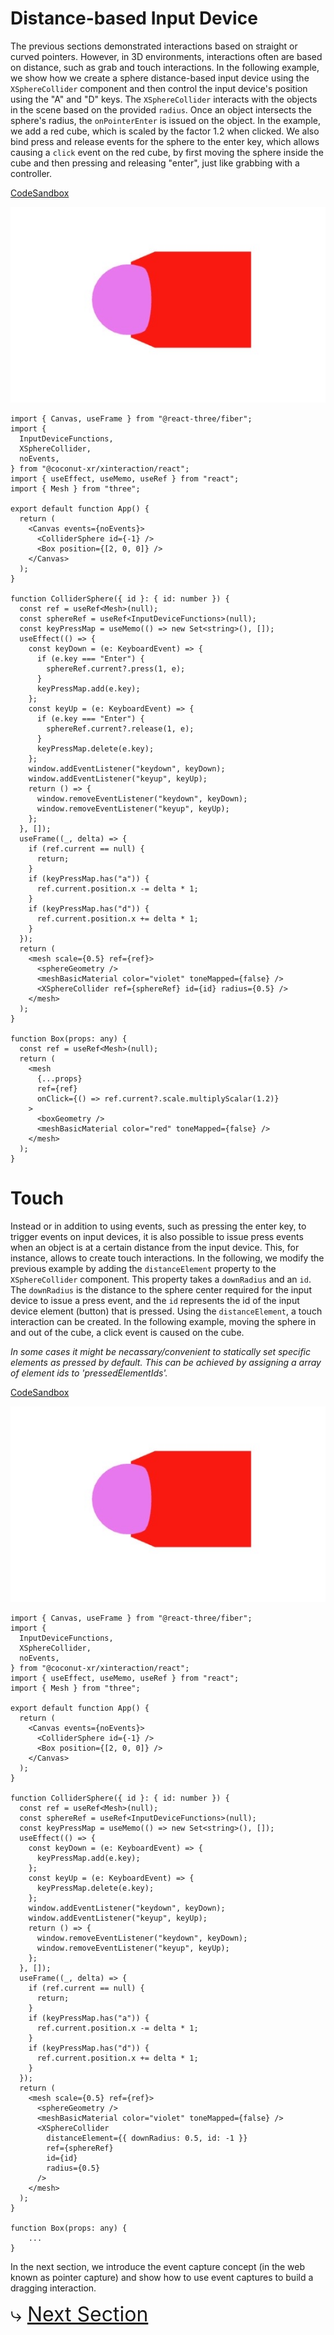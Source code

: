# Distance-based Input Device

The previous sections demonstrated interactions based on straight or curved pointers. However, in 3D environments, interactions often are based on distance, such as grab and touch interactions. In the following example, we show how we create a sphere distance-based input device using the `XSphereCollider` component and then control the input device's position using the "A" and "D" keys. The `XSphereCollider` interacts with the objects in the scene based on the provided `radius`. Once an object intersects the sphere's radius, the `onPointerEnter` is issued on the object. In the example, we add a red cube, which is scaled by the factor 1.2 when clicked. We also bind press and release events for the sphere to the enter key, which allows causing a `click` event on the red cube, by first moving the sphere inside the cube and then pressing and releasing "enter", just like grabbing with a controller.

[CodeSandbox](https://codesandbox.io/s/xinteraction-distance-th5p4n?file=/src/app.tsx)

![Screenshot](./grab.jpg)

```tsx
import { Canvas, useFrame } from "@react-three/fiber";
import {
  InputDeviceFunctions,
  XSphereCollider,
  noEvents,
} from "@coconut-xr/xinteraction/react";
import { useEffect, useMemo, useRef } from "react";
import { Mesh } from "three";

export default function App() {
  return (
    <Canvas events={noEvents}>
      <ColliderSphere id={-1} />
      <Box position={[2, 0, 0]} />
    </Canvas>
  );
}

function ColliderSphere({ id }: { id: number }) {
  const ref = useRef<Mesh>(null);
  const sphereRef = useRef<InputDeviceFunctions>(null);
  const keyPressMap = useMemo(() => new Set<string>(), []);
  useEffect(() => {
    const keyDown = (e: KeyboardEvent) => {
      if (e.key === "Enter") {
        sphereRef.current?.press(1, e);
      }
      keyPressMap.add(e.key);
    };
    const keyUp = (e: KeyboardEvent) => {
      if (e.key === "Enter") {
        sphereRef.current?.release(1, e);
      }
      keyPressMap.delete(e.key);
    };
    window.addEventListener("keydown", keyDown);
    window.addEventListener("keyup", keyUp);
    return () => {
      window.removeEventListener("keydown", keyDown);
      window.removeEventListener("keyup", keyUp);
    };
  }, []);
  useFrame((_, delta) => {
    if (ref.current == null) {
      return;
    }
    if (keyPressMap.has("a")) {
      ref.current.position.x -= delta * 1;
    }
    if (keyPressMap.has("d")) {
      ref.current.position.x += delta * 1;
    }
  });
  return (
    <mesh scale={0.5} ref={ref}>
      <sphereGeometry />
      <meshBasicMaterial color="violet" toneMapped={false} />
      <XSphereCollider ref={sphereRef} id={id} radius={0.5} />
    </mesh>
  );
}

function Box(props: any) {
  const ref = useRef<Mesh>(null);
  return (
    <mesh
      {...props}
      ref={ref}
      onClick={() => ref.current?.scale.multiplyScalar(1.2)}
    >
      <boxGeometry />
      <meshBasicMaterial color="red" toneMapped={false} />
    </mesh>
  );
}
```

# Touch

Instead or in addition to using events, such as pressing the enter key, to trigger events on input devices, it is also possible to issue press events when an object is at a certain distance from the input device. This, for instance, allows to create touch interactions. In the following, we modify the previous example by adding the `distanceElement` property to the `XSphereCollider` component. This property takes a `downRadius` and an `id`. The `downRadius` is the distance to the sphere center required for the input device to issue a press event, and the `id` represents the id of the input device element (button) that is pressed. Using the `distanceElement`, a touch interaction can be created. In the following example, moving the sphere in and out of the cube, a click event is caused on the cube.

_In some cases it might be necassary/convenient to statically set specific elements as pressed by default. This can be achieved by assigning a array of element ids to 'pressedElementIds'._

[CodeSandbox](https://codesandbox.io/s/xinteraction-touch-g5jv48?file=/src/app.tsx)

![Screenshot](./grab.jpg)

```tsx
import { Canvas, useFrame } from "@react-three/fiber";
import {
  InputDeviceFunctions,
  XSphereCollider,
  noEvents,
} from "@coconut-xr/xinteraction/react";
import { useEffect, useMemo, useRef } from "react";
import { Mesh } from "three";

export default function App() {
  return (
    <Canvas events={noEvents}>
      <ColliderSphere id={-1} />
      <Box position={[2, 0, 0]} />
    </Canvas>
  );
}

function ColliderSphere({ id }: { id: number }) {
  const ref = useRef<Mesh>(null);
  const sphereRef = useRef<InputDeviceFunctions>(null);
  const keyPressMap = useMemo(() => new Set<string>(), []);
  useEffect(() => {
    const keyDown = (e: KeyboardEvent) => {
      keyPressMap.add(e.key);
    };
    const keyUp = (e: KeyboardEvent) => {
      keyPressMap.delete(e.key);
    };
    window.addEventListener("keydown", keyDown);
    window.addEventListener("keyup", keyUp);
    return () => {
      window.removeEventListener("keydown", keyDown);
      window.removeEventListener("keyup", keyUp);
    };
  }, []);
  useFrame((_, delta) => {
    if (ref.current == null) {
      return;
    }
    if (keyPressMap.has("a")) {
      ref.current.position.x -= delta * 1;
    }
    if (keyPressMap.has("d")) {
      ref.current.position.x += delta * 1;
    }
  });
  return (
    <mesh scale={0.5} ref={ref}>
      <sphereGeometry />
      <meshBasicMaterial color="violet" toneMapped={false} />
      <XSphereCollider
        distanceElement={{ downRadius: 0.5, id: -1 }}
        ref={sphereRef}
        id={id}
        radius={0.5}
      />
    </mesh>
  );
}

function Box(props: any) {
    ...
}
```

In the next section, we introduce the event capture concept (in the web known as pointer capture) and show how to use event captures to build a dragging interaction.

<span style="font-size: 2rem">⤷ [Next Section](event-capture.md)</span>
